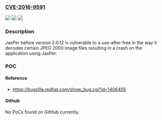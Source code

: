 ### [CVE-2016-9591](https://cve.mitre.org/cgi-bin/cvename.cgi?name=CVE-2016-9591)
![](https://img.shields.io/static/v1?label=Product&message=jasper&color=blue)
![](https://img.shields.io/static/v1?label=Version&message=2.0.12%20&color=brightgreen)
![](https://img.shields.io/static/v1?label=Vulnerability&message=CWE-416&color=brightgreen)

### Description

JasPer before version 2.0.12 is vulnerable to a use-after-free in the way it decodes certain JPEG 2000 image files resulting in a crash on the application using JasPer.

### POC

#### Reference
- https://bugzilla.redhat.com/show_bug.cgi?id=1406405

#### Github
No PoCs found on GitHub currently.

